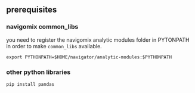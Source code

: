 ## prerequisites

### navigomix common_libs

you need to register the navigomix analytic modules folder in PYTONPATH in order to 
make `common_libs` available.

```
export PYTHONPATH=$HOME/navigator/analytic-modules:$PYTHONPATH
```

### other python libraries

```
pip install pandas
```